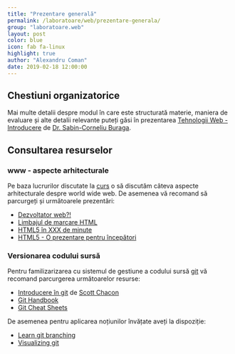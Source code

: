 ```yaml
---
title: "Prezentare generală"
permalink: /laboratoare/web/prezentare-generala/
group: "laboratoare.web"
layout: post
color: blue
icon: fab fa-linux
highlight: true
author: "Alexandru Coman"
date: 2019-02-18 12:00:00
---
```


## Chestiuni organizatorice

Mai multe detalii despre modul în care este structurată materie, maniera de evaluare și alte detalii relevante puteți găsi în prezentarea [Tehnologii Web - Introducere][6] de [Dr. Sabin-Corneliu Buraga][7].

## Consultarea resurselor

### www - aspecte arhitecturale

Pe baza lucrurilor discutate la [curs][8] o să discutăm câteva aspecte arhitecturale despre world wide web.
De asemenea vă recomand să parcurgeți și următoarele prezentări:

- [Dezvoltator web?!][9]
- [Limbajul de marcare HTML][10]
- [HTML5 în XXX de minute][11]
- [HTML5 - O prezentare pentru începători][12]

### Versionarea codului sursă

Pentru familizarizarea cu sistemul de gestiune a codului sursă [git] vă recomand parcurgerea următoarelor resurse:

- [Introducere în git][1] de [Scott Chacon]
- [Git Handbook][2]
- [Git Cheat Sheets][3]

De asemenea pentru aplicarea noțiunilor învățate aveți la dispoziție:

- [Learn git branching][4]
- [Visualizing git][5]


[git]: https://git-scm.com
[Scott Chacon]: https://github.com/schacon

[1]: https://speakerdeck.com/schacon/introduction-to-git
[2]: https://guides.github.com/introduction/git-handbook/
[3]: https://services.github.com/on-demand/resources/cheatsheets/
[4]: https://learngitbranching.js.org/
[5]: http://git-school.github.io/visualizing-git/
[6]: https://profs.info.uaic.ro/~busaco/teach/courses/web/presentations/web00Introducere.pdf
[7]: https://profs.info.uaic.ro/~busaco/
[8]: https://profs.info.uaic.ro/~busaco/teach/courses/web/presentations/web01ArhitecturaWeb.pdf
[9]: https://www.slideshare.net/busaco/sabin-buraga-dezvoltator-web-n-2017
[10]: https://www.w3.org/html/
[11]: https://www.slideshare.net/busaco/html5-in-xxx-de-minute
[12]: https://www.html-5-tutorial.com/

